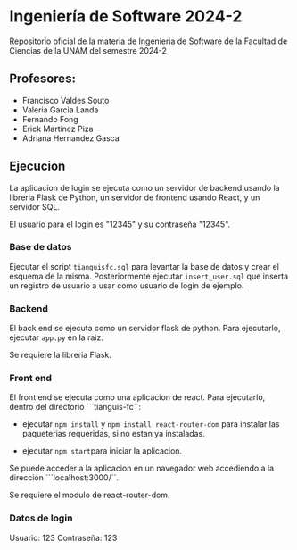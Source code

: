 # Ingeniería de Software 2024-2
Repositorio oficial de la materia de Ingenieria de Software de la Facultad de Ciencias de la UNAM del semestre 2024-2

## Profesores:

- Francisco Valdes Souto
- Valeria Garcia Landa
- Fernando Fong
- Erick Martínez Piza
- Adriana Hernandez Gasca

## Ejecucion

La aplicacion de login se ejecuta como un servidor de backend usando la libreria Flask de Python, un servidor de frontend usando React, y un servidor SQL.

El usuario para el login es "12345" y su contraseña "12345".

### Base de datos
Ejecutar el script ```tianguisfc.sql``` para levantar la base de datos y crear el esquema de la misma. Posteriormente ejecutar ```insert_user.sql``` que inserta un registro de usuario a usar como usuario de login de ejemplo.

### Backend
El back end se ejecuta como un servidor flask de python. Para ejecutarlo, ejecutar ```app.py``` en la raiz.

Se requiere la libreria Flask.

### Front end
El front end se ejecuta como una aplicacion de react. Para ejecutarlo, dentro del directorio ```tianguis-fc``:
- ejecutar ```npm install``` y ```npm install react-router-dom``` para instalar las paqueterias requeridas, si no estan ya instaladas.

- ejecutar ```npm start```para iniciar la aplicacion.

Se puede acceder a la aplicacion en un navegador web accediendo a  la dirección ```localhost:3000/``.

Se requiere el modulo de react-router-dom.

### Datos de login
Usuario: 123
Contraseña: 123
